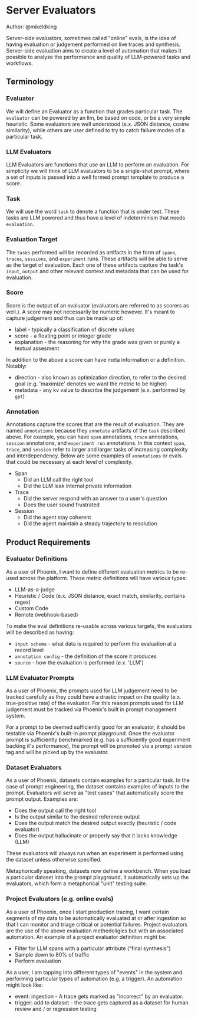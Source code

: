 # Server Evaluators

Author: @mikeldking

Server-side evaluators, sometimes called "online" evals, is the idea of having evaluation or judgement performed on live traces and synthesis. Server-side evaluation aims to create a level of automation that makes it possible to analyze the performance and quality of LLM-powered tasks and workflows.

## Terminology

### Evaluator

We will define an Evaluator as a function that grades particular task. The `evaluator` can be powered by an llm, be based on code, or be a very simple heuristic. Some evaluators are well understood (e.x. JSON distance, cosine similarity), while others are user defined to try to catch failure modes of a particular task.

### LLM Evaluators

LLM Evaluators are functions that use an LLM to perform an evaluation. For simplicity we will think of LLM evaluators to be a single-shot prompt, where a set of inputs is passed into a well formed prompt template to produce a score.

### Task

We will use the word `task` to denote a function that is under test. These tasks are LLM powered and thus have a level of indeterminism that needs `evaluation`.

### Evaluation Target

The `tasks` performed will be recorded as artifacts in the form of `spans`, `traces`, `sessions`, and `experiment` runs. These artifacts will be able to serve as the target of evaluation. Each one of these artifacts capture the task's `input`, `output` and other relevant context and metadata that can be used for evaluation.

### Score

Score is the output of an evaluator (evaluators are referred to as scorers as well.). A score may not necessarily be numeric however. It's meant to capture judgement and thus can be made up of:

- label - typically a classification of discrete values
- score - a floating point or integer grade
- explanation - the reasoning for why the grade was given or purely a textual assesment

In addition to the above a score can have meta information or a definition. Notably:

- direction - also known as optimization direction, to refer to the desired goal (e.g. 'maximize' denotes we want the metric to be higher)
- metadata - any kv value to describe the judgement (e.x. performed by `gpt`)

### Annotation

Annotations capture the scores that are the result of evaluation. They are named `annotations` because they `annotate` artifacts of the `task` described above. For example, you can have `span` annotations, `trace` annotations, `session` annotations, and `experiment run` annotations. In this context `span`, `trace`, and `session` refer to larger and larger tasks of increasing complexity and interdependency. Below are some examples of `annotations` or evals that could be necessary at each level of complexity.

- Span
  - Did an LLM call the right tool
  - Did the LLM leak internal private information
- Trace
  - Did the server respond with an answer to a user's question
  - Does the user sound frustrated
- Session
  - Did the agent stay coherent
  - Did the agent maintain a steady trajectory to resolution

## Product Requirements

### Evaluator Definitions

As a user of Phoenix, I want to define different evaluation metrics to be re-used across the platform. These metric definitions will have various types:

- LLM-as-a-judge
- Heuristic / Code (e.x. JSON distance, exact match, similarity, contains regex)
- Custom Code
- Remote (webhook-based)

To make the eval definitions re-usable across various targets, the evaluators will be described as having:

- `input schema` - what data is required to perform the evaluation at a record level
- `annotation config` - the definition of the score it produces
- `source` - how the evaluation is performed (e.x. 'LLM')

### LLM Evaluator Prompts

As a user of Phoenix, the prompts used for LLM judgement need to be tracked carefully as they could have a drastic impact on the quality (e.x. true-positive rate) of the evaluator. For this reason prompts used for LLM judgement must be tracked via Phoenix's built in prompt management system.

For a prompt to be deemed sufficiently good for an evaluator, it should be testable via Phoenix's built-in prompt playground. Once the evaluator prompt is sufficiently benchmarked (e.g. has a sufficiently good experiment backing it's performance), the prompt will be promoted via a prompt version tag and will be picked up by the evaluator.

### Dataset Evaluators

As a user of Phoenix, datasets contain examples for a particular task. In the case of prompt engineering, the dataset contains examples of inputs to the prompt. Evaluators will serve as "test cases" that automatically score the prompt output. Examples are:

- Does the output call the right tool
- Is the output similar to the desired reference output
- Does the output match the desired output exactly (heuristic / code evaluator)
- Does the output hallucinate or properly say that it lacks knowledge (LLM)

These evaluators will always run when an experiment is performed using the dataset unless otherwise specified.

Metaphorically speaking, datasets now define a workbench. When you load a particular dataset into the prompt playground, it automatically sets up the evaluators, which form a metaphorical "unit" testing suite.

### Project Evaluators (e.g. online evals)

As a user of Phoenix, once I start production tracing, I want certain segments of my data to be automatically evaluated at or after ingestion so that I can monitor and triage critical or potential failures. Project evaluators are the use of the above evaluation methedoligies but with an associated automation. An example of a project evaluator definition might be:

- Filter for LLM spans with a particular attribute ("final synthesis")
- Sample down to 80% of traffic
- Perform evaluation

As a user, I am tapping into different types of "events" in the system and performing particular types of automation (e.g. a trigger). An automation might look like:

- event: ingestion - A trace gets marked as "incorrect" by an evaluator.
- trigger: add to dataset - the trace gets captured as a dataset for human review and / or regression testing
